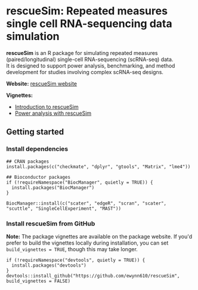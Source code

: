 # rescueSim: Repeated measures single cell RNA-sequencing data simulation

**rescueSim** is an R package for simulating repeated measures (paired/longitudinal) single-cell RNA-sequencing (scRNA-seq) data.  
It is designed to support power analysis, benchmarking, and method development for studies involving complex scRNA-seq designs.

**Website:** [rescueSim website](https://ewynn610.github.io/rescueSim/)

**Vignettes:**
- [Introduction to rescueSim](https://ewynn610.github.io/rescueSim/articles/rescueSimVignette.html)
- [Power analysis with rescueSim](https://ewynn610.github.io/rescueSim/articles/rescueSimPowerVignette.html)

## Getting started 

### Install dependencies

```{r}
## CRAN packages
install.packages(c("checkmate", "dplyr", "gtools", "Matrix", "lme4"))

## Bioconductor packages
if (!requireNamespace("BiocManager", quietly = TRUE)) {
  install.packages("BiocManager")
}

BiocManager::install(c("scater", "edgeR", "scran", "scater", "scuttle", "SingleCellExperiment", "MAST"))
```
### Install rescueSim from GitHub
**Note:** The package vignettes are available on the package website. If you'd prefer to build the vignettes locally during installation, you can set `build_vignettes = TRUE`, though this may take longer.

```{r}
if (!requireNamespace("devtools", quietly = TRUE)) {
  install.packages("devtools")
}
devtools::install_github("https://github.com/ewynn610/rescueSim",  build_vignettes = FALSE)
```
